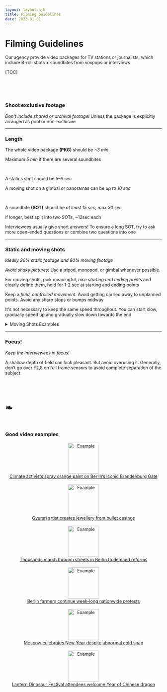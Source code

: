 ```yaml
---
layout: layout.njk
title: Filming Guidelines
date: 2023-01-01
---
```


# Filming Guidelines
Our agency provide video packages for TV stations or journalists, which include B-roll shots + soundbites from voxpops or interviews

[TOC]

<br><br><br>

### Shoot exclusive footage

*Don't include shared or archival footage!* Unless the package is explicitly arranged as pool or non-exclusive


***

### Length
The whole video package **(PKG)** should be *~3 min*.

Maximum *5 min* if there are several soundbites

<br>

A statics shot should be *5–6 sec*

A moving shot on a gimbal or panoramas can be *up to 10 sec*

<br>

A soundbite **(SOT)** should be *at least 15 sec, max 30 sec*

if longer, best split into two SOTs, ~12sec each

Interviewees usually give short answers! To ensure a long SOT, try to ask more open-ended questions or combine two questions into one

***

### Static and moving shots

*Ideally 20% static footage and 80% moving footage*

*Avoid shaky pictures!* Use a tripod, monopod, or gimbal whenever possible.

For moving shots, pick meaningful, *nice starting and ending points* and clearly define them, hold for 1-2 sec at starting and ending points

Keep a *fluid, controlled movement*. Avoid getting carried away to unplanned points. Avoid any sharp stops or bumps midway

It's not necessary to keep the same speed throughout. You can start slow, gradually speed up and gradually slow down towards the end

<details>
<summary>Moving Shots Examples</summary>
<blockquote>
<video controls preload="metadata"><source src="/video/dolly-1280x720.webm#t=0.1" type="video/webm"/></video>
<br>Dolly push/pull
<br><br>
<video controls preload="metadata"><source src="/video/crane-1280x720.webm#t=0.1" type="video/webm"/></video>
<br>Crane reveal
<br><br>
<video controls preload="metadata"><source src="/video/lateral-1280x720.webm#t=0.1" type="video/webm"/></video>
<br>Lateral (slider)
<br><br>
<video controls preload="metadata"><source src="/video/parallax-1280x720.webm#t=0.1" type="video/webm"/></video>
<br>Parallax
</blockquote>
</details>

***

### Focus!

*Keep the interviewees in focus!*

A shallow depth of field can look pleasant. But avoid overusing it. Generally, don’t go over F2,8 on full frame sensors to avoid complete separation of the subject


<br><br>

# ❧

<br>


### Good video examples


<div style="text-align: center;" class="blockquote">
<a href="https://www.viory.video/en/videos/a3019_17092023/climate-activists-spray-orange-paint-on-berlin-s-iconic-brandenburg-gate" target="_blank">
<img class="large" src="/img/climate-activists.jpg" width="100em" alt="Example">
<br>Climate activists spray orange paint on Berlin’s iconic Brandenburg Gate
</a>
<br><br>
<a href="https://www.viory.video/en/videos/x4009_19022023/what-can-destroy-can-also-beautify-gyumri-artist-creates-jewellery-from-bullet-casings" target="_blank">
<img class="large" src="/img/bullet-casings.jpg" width="100em" alt="Example">
<br>Gyumri artist creates jewellery from bullet casings
</a>
<br><br>
<a href="https://www.viory.video/en/videos/a3017_23092023/educational-change-now-thousands-march-through-streets-in-berlin-to-demand-reforms-better-working-conditions" target="_blank">
<img class="large" src="/img/working-conditions.jpg" width="100em" alt="Example">
<br>Thousands march through streets in Berlin to demand reforms
</a>
<br><br>
<a href="https://www.viory.video/en/videos/a3023_09012024/we-are-fighting-for-our-existence-hundreds-of-tractors-and-trucks-blockade-berlin-as-farmers-continue-week-long-nationwide-protests" target="_blank">
<img class="large" src="/img/nationwide-protests.jpg" width="100em" alt="Example">
<br>Berlin farmers continue week-long nationwide protests
</a>
<br><br>
<a href="https://www.viory.video/en/videos/x4200_05012024/snow-matter-the-weather-moscow-celebrates-new-year-despite-abnormal-cold-snap" target="_blank">
<img class="large" src="/img/abnormal-cold-snap.jpg" width="100em" alt="Example">
<br>Moscow celebrates New Year despite abnormal cold snap
</a>
<br><br>
<a href="https://www.viory.video/en/videos/a3008_03022024/enjoy-the-unique-romance-lantern-dinosaur-festival-attendees-welcome-year-of-chinese-dragon-in-zigong" target="_blank">
<img class="large" src="/img/chinese-dragon-in-zigong.jpg" width="100em" alt="Example">
<br>Lantern Dinosaur Festival attendees welcome Year of Chinese dragon
</a>
<br><br><br>
</div>

